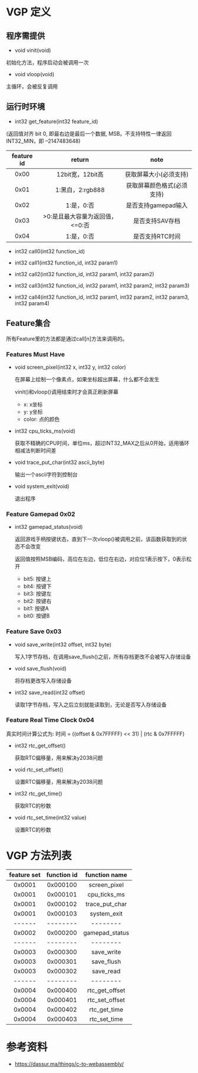 # VGP 定义

## 程序需提供

* void vinit(void)

初始化方法，程序启动会被调用一次

* void vloop(void)

主循环，会被反复调用

## 运行时环境

* int32 get_feature(int32 feature_id)

(返回值对齐 bit 0, 即最右边是最后一个数据, MSB。不支持特性一律返回INT32_MIN，即 –2147483648)

| feature id | return | note |
|:----:|:----:|:----:|
| 0x00 | 12bit宽，12bit高 | 获取屏幕大小(必须支持) |
| 0x01 | 1:黑白，2:rgb888 | 获取屏幕颜色格式(必须支持) |
| 0x02 | 1:是，0:否 | 是否支持gamepad输入 |
| 0x03 | >0:是且最大容量为返回值，<=0:否 | 是否支持SAV存档 |
| 0x04 | 1:是，0:否 | 是否支持RTC时间 |

* int32 call0(int32 function_id)

* int32 call1(int32 function_id, int32 param1)

* int32 call2(int32 function_id, int32 param1, int32 param2)

* int32 call3(int32 function_id, int32 param1, int32 param2, int32 param3)

* int32 call4(int32 function_id, int32 param1, int32 param2, int32 param3, int32 param4)

## Feature集合

所有Feature里的方法都是通过call[n]方法来调用的。

### Features Must Have

* void screen_pixel(int32 x, int32 y, int32 color)

  在屏幕上绘制一个像素点，如果坐标超出屏幕，什么都不会发生

  vinit()和vloop()调用结束时才会真正刷新屏幕

  - x: x坐标
  - y: y坐标
  - color: 点的颜色

* int32 cpu_ticks_ms(void)

  获取不精确的CPU时间，单位ms，超过INT32_MAX之后从0开始，适用循环相减法判断时间差

* void trace_put_char(int32 ascii_byte)

  输出一个ascii字符到控制台

* void system_exit(void)

  退出程序

### Feature Gamepad 0x02

* int32 gamepad_status(void)

  返回游戏手柄按键状态，直到下一次vloop()被调用之前，该函数获取到的状态不会改变

  返回值按照MSB编码，高位在左边，低位在右边，对应位1表示按下，0表示松开

  - bit5: 按键上
  - bit4: 按键下
  - bit3: 按键左
  - bit2: 按键右
  - bit1: 按键A
  - bit0: 按键B

### Feature Save 0x03

* void save_write(int32 offset, int32 byte)

  写入1字节存档，在调用save_flush()之前，所有存档更改不会被写入存储设备

* void save_flush(void)

  将存档更改写入存储设备

* int32 save_read(int32 offset)

  读取1字节存档，写入之后立刻就能读取到，无论是否写入存储设备

### Feature Real Time Clock 0x04

真实时间计算公式为: 时间 = ((offset & 0x7FFFFF) << 31) | (rtc & 0x7FFFFF)

* int32 rtc_get_offset()

  获取RTC偏移量，用来解决y2038问题

* void rtc_set_offset()

  设置RTC偏移量，用来解决y2038问题

* int32 rtc_get_time()

  获取RTC的秒数

* void rtc_set_time(int32 value)

  设置RTC的秒数

# VGP 方法列表
| feature set | function id | function name |
|:----:|:----:|:----:|
| 0x0001 | 0x000100 | screen_pixel |
| 0x0001 | 0x000101 | cpu_ticks_ms |
| 0x0001 | 0x000102 | trace_put_char |
| 0x0001 | 0x000103 | system_exit |
| ------ | -------- | -------- |
| 0x0002 | 0x000200 | gamepad_status |
| ------ | -------- | -------- |
| 0x0003 | 0x000300 | save_write |
| 0x0003 | 0x000301 | save_flush |
| 0x0003 | 0x000302 | save_read |
| ------ | -------- | -------- |
| 0x0004 | 0x000400 | rtc_get_offset |
| 0x0004 | 0x000401 | rtc_set_offset |
| 0x0004 | 0x000402 | rtc_get_time |
| 0x0004 | 0x000403 | rtc_set_time |

# 参考资料

* https://dassur.ma/things/c-to-webassembly/